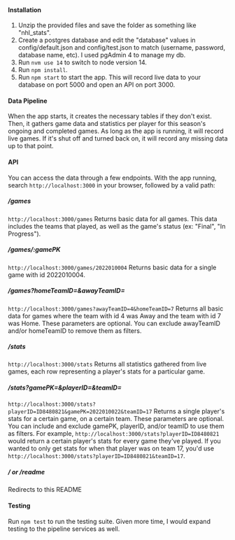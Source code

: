 #### Installation
1. Unzip the provided files and save the folder as something like "nhl_stats".
2. Create a postgres database and edit the "database" values in config/default.json and config/test.json to match (username, password, database name, etc). I used pgAdmin 4 to manage my db.
3. Run ```nvm use 14``` to switch to node version 14.
4. Run ```npm install```.
5. Run ```npm start``` to start the app. This will record live data to your database on port 5000 and open an API on port 3000.

#### Data Pipeline
When the app starts, it creates the necessary tables if they don't exist. Then, it gathers game data and statistics per player for this season's ongoing and completed games. As long as the app is running, it will record live games. If it's shut off and turned back on, it will record any missing data up to that point.

#### API
You can access the data through a few endpoints. With the app running, search ```http://localhost:3000``` in your browser, followed by a valid path:
##### /games
```http://localhost:3000/games```  Returns basic data for all games. This data includes the teams that played, as well as the game's status (ex: "Final", "In Progress").
##### /games/:gamePK
```http://localhost:3000/games/2022010004```  Returns basic data for a single game with id 2022010004.
##### /games?homeTeamID=&awayTeamID=
```http://localhost:3000/games?awayTeamID=4&homeTeamID=7```  Returns all basic data for games where the team with id 4 was Away and the team with id 7 was Home. These parameters are optional. You can exclude awayTeamID and/or homeTeamID to remove them as filters.
##### /stats
```http://localhost:3000/stats``` Returns all statistics gathered from live games, each row representing a player's stats for a particular game.
##### /stats?gamePK=&playerID=&teamID=
```http://localhost:3000/stats?playerID=ID8480821&gamePK=2022010022&teamID=17```  Returns a single player's stats for a certain game, on a certain team. These parameters are optional. You can include and exclude gamePK, playerID, and/or teamID to use them as filters. For example, ```http://localhost:3000/stats?playerID=ID8480821``` would return a certain player's stats for every game they've played. If you wanted to only get stats for when that player was on team 17, you'd use ```http://localhost:3000/stats?playerID=ID8480821&teamID=17```.
##### / or /readme
Redirects to this README

#### Testing
Run ```npm test``` to run the testing suite. Given more time, I would expand testing to the pipeline services as well.
